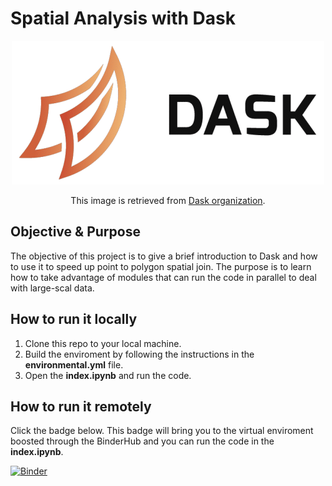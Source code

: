 # Spatial Analysis with Dask
<p align="center"> <img src="image/dask.png"/> </p>
<p align="center">This image is retrieved from <a href="https://dask.org/">Dask organization</a>.
</p>

## Objective & Purpose
The objective of this project is to give a brief introduction to Dask and how to use it to speed up point to polygon spatial join. The purpose is to learn how to take advantage of modules that can run the code in parallel to deal with large-scal data. 

## How to run it locally
1. Clone this repo to your local machine.
2. Build the enviroment by following the instructions in the **environmental.yml** file.
3. Open the **index.ipynb** and run the code. 
## How to run it remotely
Click the badge below. This badge will bring you to the virtual enviroment boosted through the BinderHub and you can run the code in the **index.ipynb**. 

[![Binder](https://mybinder.org/badge_logo.svg)](https://mybinder.org/v2/gh/Ray800413/Spatial_Analysis_with_Dask/master)

